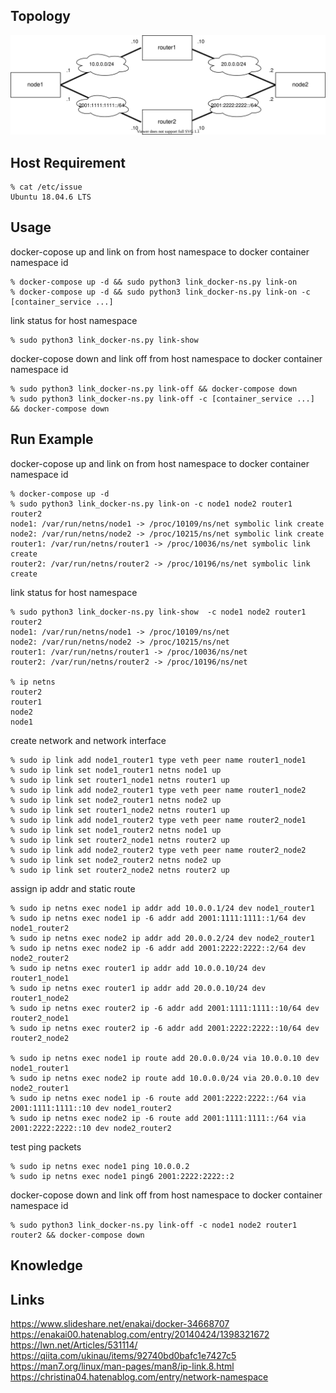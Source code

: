 ## Topology

![topology](topology.drawio.svg)

## Host Requirement

```shell
% cat /etc/issue
Ubuntu 18.04.6 LTS
```

## Usage

docker-copose up and link on from host namespace to docker container namespace id

```shell
% docker-compose up -d && sudo python3 link_docker-ns.py link-on
% docker-compose up -d && sudo python3 link_docker-ns.py link-on -c [container_service ...]
```

link status for host namespace

```shell
% sudo python3 link_docker-ns.py link-show
```

docker-copose down and link off from host namespace to docker container namespace id

```shell
% sudo python3 link_docker-ns.py link-off && docker-compose down
% sudo python3 link_docker-ns.py link-off -c [container_service ...] && docker-compose down
```

## Run Example

docker-copose up and link on from host namespace to docker container namespace id

```shell
% docker-compose up -d
% sudo python3 link_docker-ns.py link-on -c node1 node2 router1 router2
node1: /var/run/netns/node1 -> /proc/10109/ns/net symbolic link create
node2: /var/run/netns/node2 -> /proc/10215/ns/net symbolic link create
router1: /var/run/netns/router1 -> /proc/10036/ns/net symbolic link create
router2: /var/run/netns/router2 -> /proc/10196/ns/net symbolic link create
```

link status for host namespace

```shell
% sudo python3 link_docker-ns.py link-show  -c node1 node2 router1 router2
node1: /var/run/netns/node1 -> /proc/10109/ns/net
node2: /var/run/netns/node2 -> /proc/10215/ns/net
router1: /var/run/netns/router1 -> /proc/10036/ns/net
router2: /var/run/netns/router2 -> /proc/10196/ns/net

% ip netns
router2
router1
node2
node1
```

create network and network interface

```shell
% sudo ip link add node1_router1 type veth peer name router1_node1
% sudo ip link set node1_router1 netns node1 up
% sudo ip link set router1_node1 netns router1 up
% sudo ip link add node2_router1 type veth peer name router1_node2
% sudo ip link set node2_router1 netns node2 up
% sudo ip link set router1_node2 netns router1 up 
% sudo ip link add node1_router2 type veth peer name router2_node1
% sudo ip link set node1_router2 netns node1 up
% sudo ip link set router2_node1 netns router2 up 
% sudo ip link add node2_router2 type veth peer name router2_node2
% sudo ip link set node2_router2 netns node2 up
% sudo ip link set router2_node2 netns router2 up
```

assign ip addr and static route

```shell
% sudo ip netns exec node1 ip addr add 10.0.0.1/24 dev node1_router1
% sudo ip netns exec node1 ip -6 addr add 2001:1111:1111::1/64 dev node1_router2
% sudo ip netns exec node2 ip addr add 20.0.0.2/24 dev node2_router1
% sudo ip netns exec node2 ip -6 addr add 2001:2222:2222::2/64 dev node2_router2
% sudo ip netns exec router1 ip addr add 10.0.0.10/24 dev router1_node1
% sudo ip netns exec router1 ip addr add 20.0.0.10/24 dev router1_node2
% sudo ip netns exec router2 ip -6 addr add 2001:1111:1111::10/64 dev router2_node1 
% sudo ip netns exec router2 ip -6 addr add 2001:2222:2222::10/64 dev router2_node2

% sudo ip netns exec node1 ip route add 20.0.0.0/24 via 10.0.0.10 dev node1_router1
% sudo ip netns exec node2 ip route add 10.0.0.0/24 via 20.0.0.10 dev node2_router1
% sudo ip netns exec node1 ip -6 route add 2001:2222:2222::/64 via 2001:1111:1111::10 dev node1_router2
% sudo ip netns exec node2 ip -6 route add 2001:1111:1111::/64 via 2001:2222:2222::10 dev node2_router2 
```

test ping packets

```shell
% sudo ip netns exec node1 ping 10.0.0.2
% sudo ip netns exec node1 ping6 2001:2222:2222::2 
```

docker-copose down and link off from host namespace to docker container namespace id

```shell
% sudo python3 link_docker-ns.py link-off -c node1 node2 router1 router2 && docker-compose down
```

## Knowledge



## Links

<https://www.slideshare.net/enakai/docker-34668707>
<https://enakai00.hatenablog.com/entry/20140424/1398321672>
<https://lwn.net/Articles/531114/>
<https://qiita.com/ukinau/items/92740bd0bafc1e7427c5>
<https://man7.org/linux/man-pages/man8/ip-link.8.html>
<https://christina04.hatenablog.com/entry/network-namespace>
